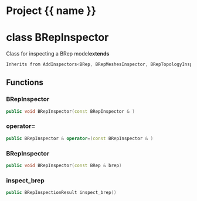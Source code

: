 <script setup>
import {useRoute} from 'vitepress'
const {path} = useRoute()
const tokens = path.split('/')
const words = tokens[2].split('-');
for (let i = 0; i < words.length; i++) {
    words[i] = words[i].charAt(0).toUpperCase() + words[i].slice(1);
    words[i] = words[i].replace('geode', 'Geode')
}
const name = words.join('-');
</script>
# Project {{ name }}

# class BRepInspector


 Class for inspecting a BRep model**extends** 



```cpp
Inherits from AddInspectors<BRep, BRepMeshesInspector, BRepTopologyInspector>
```



## Functions

### BRepInspector

```cpp
public void BRepInspector(const BRepInspector & )
```


### operator=

```cpp
public BRepInspector & operator=(const BRepInspector & )
```


### BRepInspector

```cpp
public void BRepInspector(const BRep & brep)
```


### inspect_brep

```cpp
public BRepInspectionResult inspect_brep()
```




